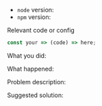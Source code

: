 <!--
Thanks for your interest in our project. We appreciate bugs filed and PRs submitted!
Please make sure that you are familiar with and follow the Code of Conduct for
this project (found in the CODE_OF_CONDUCT.md file).

Please fill out this template with all the relevant information so we can
understand what's going on and fix the issue.
-->

- `node` version:
- `npm` version:

Relevant code or config

```js
const your => (code) => here;
```

What you did:

What happened:

<!-- Please provide the full error message/screenshots/anything -->

Problem description:

Suggested solution:
